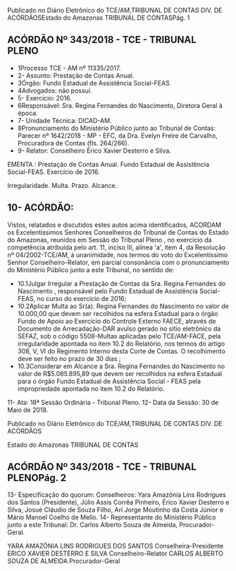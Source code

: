 Publicado  no  Diário Eletrônico do TCE/AM,TRIBUNAL DE CONTAS DIV. DE  ACÓRDÃOSEstado do Amazonas TRIBUNAL DE CONTASPág. 1

## ACÓRDÃO Nº 343/2018 - TCE - TRIBUNAL PLENO

- 1Processo TCE - AM nº 11335/2017.
- 2- Assunto: Prestação de Contas Anual.
- 3Órgão: Fundo Estadual de Assistência Social-FEAS
- 4Advogados: não possui.
- 5- Exercício: 2016.
- 6Responsável: Sra. Regina Fernandes do Nascimento, Diretora Geral à época.
- 7- Unidade Técnica: DICAD-AM.
- 8Pronunciamento do Ministério Público junto ao Tribunal de Contas: Parecer nº 1642/2018 - MP - EFC, da Dra. Evelyn Freire de Carvalho, Procuradora de Contas (fls. 264/266).
- 9- Relator: Conselheiro Érico Xavier Desterro e Silva.

EMENTA : Prestação de Contas Anual. Fundo Estadual  de  Assistência  Social-FEAS.  Exercício  de 2016.

Irregularidade. Multa. Prazo. Alcance.

## 10- ACÓRDÃO:

Vistos, relatados e discutidos estes autos acima identificados, ACORDAM os Excelentíssimos Senhores Conselheiros do Tribunal de Contas do Estado do Amazonas,  reunidos  em  Sessão  do Tribunal  Pleno ,  no  exercício  da  competência atribuída pelo art. 11, inciso III, alínea 'a', item 4, da Resolução nº 04/2002-TCE/AM, à unanimidade, nos termos do voto do Excelentíssimo Senhor Conselheiro-Relator, em parcial consonância com o pronunciamento do Ministério Público junto a este Tribunal, no sentido de:

- 10.1Julgar Irregular a Prestação de Contas da Sra. Regina Fernandes do Nascimento , responsável pelo Fundo Estadual de Assistência Social-FEAS, no curso do exercício de 2016;
- 10.2Aplicar Multa ao Sr(a). Regina Fernandes do Nascimento no valor de 10.000,00 que devem ser recolhidos na esfera Estadual para o órgão Fundo de Apoio ao Exercício do Controle Externo FAECE,  através  de  Documento  de  Arrecadação-DAR  avulso gerado no sítio eletrônico da SEFAZ, sob o código 5508-Multas aplicadas  pelo  TCE/AM-FACE,  pela  irregularidade  apontada  no item  10.2  do  Relatório,  nos  termos  do  artigo  308,  V,  VI  do Regimento Interno desta Corte de Contas. O recolhimento deve ser feito no prazo de 30 dias ;
- 10.3Considerar em Alcance a Sra. Regina Fernandes do Nascimento no valor de R$5.085.895,89 que devem ser recolhidos  na  esfera  Estadual  para  o  órgão  Fundo  Estadual  de Assistência Social - FEAS pela impropriedade apontada no item 10.2 do Relatório.

11- Ata: 18ª Sessão Ordinária - Tribunal Pleno. 12- Data da Sessão: 30 de Maio de 2018.

Publicado  no  Diário Eletrônico do TCE/AM,TRIBUNAL DE CONTAS DIV. DE  ACÓRDÃOS

Estado do Amazonas TRIBUNAL DE CONTAS

## ACÓRDÃO Nº 343/2018 - TCE - TRIBUNAL PLENOPág. 2

13- Especificação do quorum: Conselheiros: Yara Amazônia Lins Rodrigues dos Santos (Presidente), Júlio Assis Corrêa Pinheiro, Érico Xavier Desterro e Silva, Josué Cláudio de Souza Filho, Ari Jorge Moutinho da Costa Júnior e Mário Manoel Coelho de Mello. 14- Representante  do  Ministério  Público  junto  a  este  Tribunal: Dr. Carlos  Alberto Souza de Almeida, Procurador-Geral.

YARA AMAZÔNIA LINS RODRIGUES DOS SANTOS Conselheira-Presidente ÉRICO XAVIER DESTERRO E SILVA Conselheiro-Relator CARLOS ALBERTO SOUZA DE ALMEIDA Procurador-Geral
